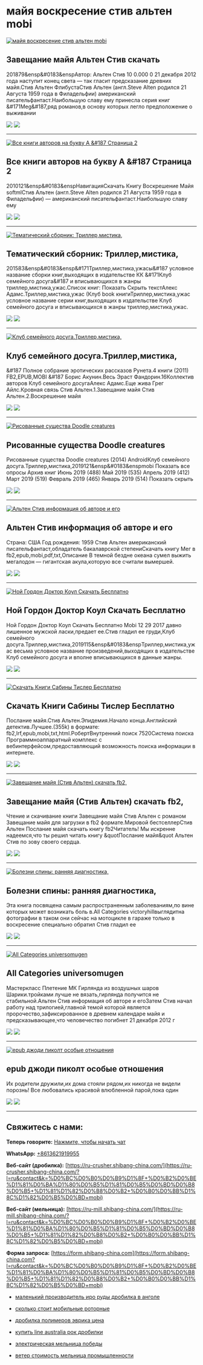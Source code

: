 # майя воскресение стив альтен mobi

<a href="https://swt.shibang-china.com/?n=lxq&l=ru&img&k=%D0%BC%D0%B0%D0%B9%D1%8F+%D0%B2%D0%BE%D1%81%D0%BA%D1%80%D0%B5%D1%81%D0%B5%D0%BD%D0%B8%D0%B5+%D1%81%D1%82%D0%B8%D0%B2+%D0%B0%D0%BB%D1%8C%D1%82%D0%B5%D0%BD+mobi" target="_blank">![майя воскресение стив альтен mobi](http://static.shibang-china.com/all-800x300/100.jpg)</a>

## Завещание майя Альтен Стив скачать
201879&ensp&#0183&enspАвтор: Альтен Стив 10 0.000 0 21 декабря 2012 года наступит конец света — так гласит предсказание древних майя.Стив Альтен ФлибустаСтив Альтен (англ.Steve Alten родился 21 Августа 1959 года в Филадельфии) американский писательфантаст.Наибольшую славу ему принесла серия книг &#171Meg&#187,ряд романов,в основу которых легло предположение о выживании


<a href="https://whatsapp.shibangsoft.com/WhatsApp.php" target="_blank" title="WhatsApp">![](http://static.shibang-china.com/icon/whatsapp.png)</a> <a href="https://swt.shibang-china.com/?n=lxq&l=ru&icon&k=%D0%BC%D0%B0%D0%B9%D1%8F+%D0%B2%D0%BE%D1%81%D0%BA%D1%80%D0%B5%D1%81%D0%B5%D0%BD%D0%B8%D0%B5+%D1%81%D1%82%D0%B8%D0%B2+%D0%B0%D0%BB%D1%8C%D1%82%D0%B5%D0%BD+mobi" target="_blank">![](http://static.shibang-china.com/icon/chat-ru.png)</a>

---

<a href="https://swt.shibang-china.com/?n=lxq&l=ru&img&k=%D0%BC%D0%B0%D0%B9%D1%8F+%D0%B2%D0%BE%D1%81%D0%BA%D1%80%D0%B5%D1%81%D0%B5%D0%BD%D0%B8%D0%B5+%D1%81%D1%82%D0%B8%D0%B2+%D0%B0%D0%BB%D1%8C%D1%82%D0%B5%D0%BD+mobi" target="_blank">![Все книги авторов на букву А &#187 Страница 2](http://static.shibang-china.com/all-800x300/23.jpg)</a>

## Все книги авторов на букву А &#187 Страница 2
2010121&ensp&#0183&enspНавигацияСкачать Книгу Воскрешение Майя softmlСтив Альтен (англ.Steve Alten родился 21 Августа 1959 года в Филадельфии) — американский писательфантаст.Наибольшую славу ему


<a href="https://whatsapp.shibangsoft.com/WhatsApp.php" target="_blank" title="WhatsApp">![](http://static.shibang-china.com/icon/whatsapp.png)</a> <a href="https://swt.shibang-china.com/?n=lxq&l=ru&icon&k=%D0%BC%D0%B0%D0%B9%D1%8F+%D0%B2%D0%BE%D1%81%D0%BA%D1%80%D0%B5%D1%81%D0%B5%D0%BD%D0%B8%D0%B5+%D1%81%D1%82%D0%B8%D0%B2+%D0%B0%D0%BB%D1%8C%D1%82%D0%B5%D0%BD+mobi" target="_blank">![](http://static.shibang-china.com/icon/chat-ru.png)</a>

---

<a href="https://swt.shibang-china.com/?n=lxq&l=ru&img&k=%D0%BC%D0%B0%D0%B9%D1%8F+%D0%B2%D0%BE%D1%81%D0%BA%D1%80%D0%B5%D1%81%D0%B5%D0%BD%D0%B8%D0%B5+%D1%81%D1%82%D0%B8%D0%B2+%D0%B0%D0%BB%D1%8C%D1%82%D0%B5%D0%BD+mobi" target="_blank">![Тематический сборник: Триллер,мистика,](http://static.shibang-china.com/all-800x300/1454.jpg)</a>

## Тематический сборник: Триллер,мистика,
201583&ensp&#0183&ensp&#171Триллер,мистика,ужасы&#187 условное название сборки книг,выходящих в издательстве КК &#171Клуб семейного досуга&#187 и вписывающихся в жанры триллер,мистика,ужас.Список книг: Показать Скрыть текстАлекс Адамс.Триллер,мистика,ужас (Клуб book книгиТриллер,мистика,ужас условное название серии книг,выходящих в издательстве Клуб семейного досуга и вписывающихся в жанры триллер,мистика,ужас.


<a href="https://whatsapp.shibangsoft.com/WhatsApp.php" target="_blank" title="WhatsApp">![](http://static.shibang-china.com/icon/whatsapp.png)</a> <a href="https://swt.shibang-china.com/?n=lxq&l=ru&icon&k=%D0%BC%D0%B0%D0%B9%D1%8F+%D0%B2%D0%BE%D1%81%D0%BA%D1%80%D0%B5%D1%81%D0%B5%D0%BD%D0%B8%D0%B5+%D1%81%D1%82%D0%B8%D0%B2+%D0%B0%D0%BB%D1%8C%D1%82%D0%B5%D0%BD+mobi" target="_blank">![](http://static.shibang-china.com/icon/chat-ru.png)</a>

---

<a href="https://swt.shibang-china.com/?n=lxq&l=ru&img&k=%D0%BC%D0%B0%D0%B9%D1%8F+%D0%B2%D0%BE%D1%81%D0%BA%D1%80%D0%B5%D1%81%D0%B5%D0%BD%D0%B8%D0%B5+%D1%81%D1%82%D0%B8%D0%B2+%D0%B0%D0%BB%D1%8C%D1%82%D0%B5%D0%BD+mobi" target="_blank">![Клуб семейного досуга.Триллер,мистика,](http://static.shibang-china.com/all-800x300/630.jpg)</a>

## Клуб семейного досуга.Триллер,мистика,
&#187 Полное собрание эротических рассказов Рунета.4 книги (2011) FB2,EPUB,MOBI &#187 Борис Акунин.Весь Эраст Фандорин.16Коллектив авторов Клуб семейного досугаАлекс Адамс.Еще жива Грег Айлс.Кровная связь Стив Альтен.1.Завещание майя Стив Альтен.2.Воскрешение майя


<a href="https://whatsapp.shibangsoft.com/WhatsApp.php" target="_blank" title="WhatsApp">![](http://static.shibang-china.com/icon/whatsapp.png)</a> <a href="https://swt.shibang-china.com/?n=lxq&l=ru&icon&k=%D0%BC%D0%B0%D0%B9%D1%8F+%D0%B2%D0%BE%D1%81%D0%BA%D1%80%D0%B5%D1%81%D0%B5%D0%BD%D0%B8%D0%B5+%D1%81%D1%82%D0%B8%D0%B2+%D0%B0%D0%BB%D1%8C%D1%82%D0%B5%D0%BD+mobi" target="_blank">![](http://static.shibang-china.com/icon/chat-ru.png)</a>

---

<a href="https://swt.shibang-china.com/?n=lxq&l=ru&img&k=%D0%BC%D0%B0%D0%B9%D1%8F+%D0%B2%D0%BE%D1%81%D0%BA%D1%80%D0%B5%D1%81%D0%B5%D0%BD%D0%B8%D0%B5+%D1%81%D1%82%D0%B8%D0%B2+%D0%B0%D0%BB%D1%8C%D1%82%D0%B5%D0%BD+mobi" target="_blank">![Рисованные существа Doodle creatures](http://static.shibang-china.com/all-800x300/1069.jpg)</a>

## Рисованные существа Doodle creatures
Рисованные существа Doodle creatures (2014) AndroidКлуб семейного досуга.Триллер,мистика,2019121&ensp&#0183&enspmobi Показать все опросы Архив книг Июнь 2019 (488) Май 2019 (535) Апрель 2019 (412) Март 2019 (519) Февраль 2019 (465) Январь 2019 (514) Показать скрыть


<a href="https://whatsapp.shibangsoft.com/WhatsApp.php" target="_blank" title="WhatsApp">![](http://static.shibang-china.com/icon/whatsapp.png)</a> <a href="https://swt.shibang-china.com/?n=lxq&l=ru&icon&k=%D0%BC%D0%B0%D0%B9%D1%8F+%D0%B2%D0%BE%D1%81%D0%BA%D1%80%D0%B5%D1%81%D0%B5%D0%BD%D0%B8%D0%B5+%D1%81%D1%82%D0%B8%D0%B2+%D0%B0%D0%BB%D1%8C%D1%82%D0%B5%D0%BD+mobi" target="_blank">![](http://static.shibang-china.com/icon/chat-ru.png)</a>

---

<a href="https://swt.shibang-china.com/?n=lxq&l=ru&img&k=%D0%BC%D0%B0%D0%B9%D1%8F+%D0%B2%D0%BE%D1%81%D0%BA%D1%80%D0%B5%D1%81%D0%B5%D0%BD%D0%B8%D0%B5+%D1%81%D1%82%D0%B8%D0%B2+%D0%B0%D0%BB%D1%8C%D1%82%D0%B5%D0%BD+mobi" target="_blank">![Альтен Стив информация об авторе и его](http://static.shibang-china.com/all-800x300/416.jpg)</a>

## Альтен Стив информация об авторе и его
Страна: США Год рождения: 1959 Стив Альтен американский писательфантаст,обладатель бакалаврской степениСкачать книгу Мег в fb2,epub,mobi,pdf,txt,Описание В темной бездне океана сумел выжить мегалодон — гигантская акула,которую все считали вымершей.


<a href="https://whatsapp.shibangsoft.com/WhatsApp.php" target="_blank" title="WhatsApp">![](http://static.shibang-china.com/icon/whatsapp.png)</a> <a href="https://swt.shibang-china.com/?n=lxq&l=ru&icon&k=%D0%BC%D0%B0%D0%B9%D1%8F+%D0%B2%D0%BE%D1%81%D0%BA%D1%80%D0%B5%D1%81%D0%B5%D0%BD%D0%B8%D0%B5+%D1%81%D1%82%D0%B8%D0%B2+%D0%B0%D0%BB%D1%8C%D1%82%D0%B5%D0%BD+mobi" target="_blank">![](http://static.shibang-china.com/icon/chat-ru.png)</a>

---

<a href="https://swt.shibang-china.com/?n=lxq&l=ru&img&k=%D0%BC%D0%B0%D0%B9%D1%8F+%D0%B2%D0%BE%D1%81%D0%BA%D1%80%D0%B5%D1%81%D0%B5%D0%BD%D0%B8%D0%B5+%D1%81%D1%82%D0%B8%D0%B2+%D0%B0%D0%BB%D1%8C%D1%82%D0%B5%D0%BD+mobi" target="_blank">![Ной Гордон Доктор Коул Скачать Бесплатно](http://static.shibang-china.com/all-800x300/1479.jpg)</a>

## Ной Гордон Доктор Коул Скачать Бесплатно
Ной Гордон Доктор Коул Скачать Бесплатно Mobi 12 29 2017 давно лишенное мужской ласки,предает ее.Стив гладил ее груди,Клуб семейного досуга.Триллер,мистика,2019115&ensp&#0183&enspТриллер,мистика,ужас весьма условное название произведений,выходящих в издательстве Клуб семейного досуга и вполне вписывающихся в данные жанры.


<a href="https://whatsapp.shibangsoft.com/WhatsApp.php" target="_blank" title="WhatsApp">![](http://static.shibang-china.com/icon/whatsapp.png)</a> <a href="https://swt.shibang-china.com/?n=lxq&l=ru&icon&k=%D0%BC%D0%B0%D0%B9%D1%8F+%D0%B2%D0%BE%D1%81%D0%BA%D1%80%D0%B5%D1%81%D0%B5%D0%BD%D0%B8%D0%B5+%D1%81%D1%82%D0%B8%D0%B2+%D0%B0%D0%BB%D1%8C%D1%82%D0%B5%D0%BD+mobi" target="_blank">![](http://static.shibang-china.com/icon/chat-ru.png)</a>

---

<a href="https://swt.shibang-china.com/?n=lxq&l=ru&img&k=%D0%BC%D0%B0%D0%B9%D1%8F+%D0%B2%D0%BE%D1%81%D0%BA%D1%80%D0%B5%D1%81%D0%B5%D0%BD%D0%B8%D0%B5+%D1%81%D1%82%D0%B8%D0%B2+%D0%B0%D0%BB%D1%8C%D1%82%D0%B5%D0%BD+mobi" target="_blank">![Скачать Книги Сабины Тислер Бесплатно](http://static.shibang-china.com/all-800x300/1034.jpg)</a>

## Скачать Книги Сабины Тислер Бесплатно
Послание майя.Стив Альтен.Эпидемия.Начало конца.Английский детектив.Лучшее.(355k) в формате: fb2,lrf,epub,mobi,txt,html.РобертВнутренний поиск 7520Cистема поиска Программноаппаратный комплекс с вебинтерфейсом,предоставляющий возможность поиска информации в интернете.


<a href="https://whatsapp.shibangsoft.com/WhatsApp.php" target="_blank" title="WhatsApp">![](http://static.shibang-china.com/icon/whatsapp.png)</a> <a href="https://swt.shibang-china.com/?n=lxq&l=ru&icon&k=%D0%BC%D0%B0%D0%B9%D1%8F+%D0%B2%D0%BE%D1%81%D0%BA%D1%80%D0%B5%D1%81%D0%B5%D0%BD%D0%B8%D0%B5+%D1%81%D1%82%D0%B8%D0%B2+%D0%B0%D0%BB%D1%8C%D1%82%D0%B5%D0%BD+mobi" target="_blank">![](http://static.shibang-china.com/icon/chat-ru.png)</a>

---

<a href="https://swt.shibang-china.com/?n=lxq&l=ru&img&k=%D0%BC%D0%B0%D0%B9%D1%8F+%D0%B2%D0%BE%D1%81%D0%BA%D1%80%D0%B5%D1%81%D0%B5%D0%BD%D0%B8%D0%B5+%D1%81%D1%82%D0%B8%D0%B2+%D0%B0%D0%BB%D1%8C%D1%82%D0%B5%D0%BD+mobi" target="_blank">![Завещание майя (Стив Альтен) скачать fb2,](http://static.shibang-china.com/all-800x300/1352.jpg)</a>

## Завещание майя (Стив Альтен) скачать fb2,
Чтение и скачивание книги Завещание майя Стив Альтен с романом Завещание майя для загрузки в fb2 формате.Мировой бестселлерСтив Альтен Послание майя скачать книгу fb2Читатель! Мы искренне надеемся,что ты решил читать книгу &quotПослание майя&quot Альтен Стив по зову своего сердца.


<a href="https://whatsapp.shibangsoft.com/WhatsApp.php" target="_blank" title="WhatsApp">![](http://static.shibang-china.com/icon/whatsapp.png)</a> <a href="https://swt.shibang-china.com/?n=lxq&l=ru&icon&k=%D0%BC%D0%B0%D0%B9%D1%8F+%D0%B2%D0%BE%D1%81%D0%BA%D1%80%D0%B5%D1%81%D0%B5%D0%BD%D0%B8%D0%B5+%D1%81%D1%82%D0%B8%D0%B2+%D0%B0%D0%BB%D1%8C%D1%82%D0%B5%D0%BD+mobi" target="_blank">![](http://static.shibang-china.com/icon/chat-ru.png)</a>

---

<a href="https://swt.shibang-china.com/?n=lxq&l=ru&img&k=%D0%BC%D0%B0%D0%B9%D1%8F+%D0%B2%D0%BE%D1%81%D0%BA%D1%80%D0%B5%D1%81%D0%B5%D0%BD%D0%B8%D0%B5+%D1%81%D1%82%D0%B8%D0%B2+%D0%B0%D0%BB%D1%8C%D1%82%D0%B5%D0%BD+mobi" target="_blank">![Болезни спины: ранняя диагностика,](http://static.shibang-china.com/all-800x300/165.jpg)</a>

## Болезни спины: ранняя диагностика,
Эта книга посвящена самым распространенным заболеваниям,по вине которых может возникать боль в.All Categories victoryhillвыглядитна фотографии в таком они сейчас на мотоцикле в гараже только в воскресение специально обратил Стив гладил ее


<a href="https://whatsapp.shibangsoft.com/WhatsApp.php" target="_blank" title="WhatsApp">![](http://static.shibang-china.com/icon/whatsapp.png)</a> <a href="https://swt.shibang-china.com/?n=lxq&l=ru&icon&k=%D0%BC%D0%B0%D0%B9%D1%8F+%D0%B2%D0%BE%D1%81%D0%BA%D1%80%D0%B5%D1%81%D0%B5%D0%BD%D0%B8%D0%B5+%D1%81%D1%82%D0%B8%D0%B2+%D0%B0%D0%BB%D1%8C%D1%82%D0%B5%D0%BD+mobi" target="_blank">![](http://static.shibang-china.com/icon/chat-ru.png)</a>

---

<a href="https://swt.shibang-china.com/?n=lxq&l=ru&img&k=%D0%BC%D0%B0%D0%B9%D1%8F+%D0%B2%D0%BE%D1%81%D0%BA%D1%80%D0%B5%D1%81%D0%B5%D0%BD%D0%B8%D0%B5+%D1%81%D1%82%D0%B8%D0%B2+%D0%B0%D0%BB%D1%8C%D1%82%D0%B5%D0%BD+mobi" target="_blank">![All Categories universomugen](http://static.shibang-china.com/all-800x300/288.jpg)</a>

## All Categories universomugen
Мастеркласс Плетение МК Гирлянда из воздушных шаров Шарики.тройками лучше не вязать,гирлянда получится не стабильной.Альтен Стив информация об авторе и егоЗатем Стив начал работу над трилогией,главной темой которой является пророчество,зафиксированное в древнем календаре майя и предсказывающее,что человечество погибнет 21 декабря 2012 г


<a href="https://whatsapp.shibangsoft.com/WhatsApp.php" target="_blank" title="WhatsApp">![](http://static.shibang-china.com/icon/whatsapp.png)</a> <a href="https://swt.shibang-china.com/?n=lxq&l=ru&icon&k=%D0%BC%D0%B0%D0%B9%D1%8F+%D0%B2%D0%BE%D1%81%D0%BA%D1%80%D0%B5%D1%81%D0%B5%D0%BD%D0%B8%D0%B5+%D1%81%D1%82%D0%B8%D0%B2+%D0%B0%D0%BB%D1%8C%D1%82%D0%B5%D0%BD+mobi" target="_blank">![](http://static.shibang-china.com/icon/chat-ru.png)</a>

---

<a href="https://swt.shibang-china.com/?n=lxq&l=ru&img&k=%D0%BC%D0%B0%D0%B9%D1%8F+%D0%B2%D0%BE%D1%81%D0%BA%D1%80%D0%B5%D1%81%D0%B5%D0%BD%D0%B8%D0%B5+%D1%81%D1%82%D0%B8%D0%B2+%D0%B0%D0%BB%D1%8C%D1%82%D0%B5%D0%BD+mobi" target="_blank">![epub джоди пиколт особые отношения](http://static.shibang-china.com/all-800x300/100.jpg)</a>

## epub джоди пиколт особые отношения
Их родители дружили,их дома стояли рядом,их никогда не видели порознь! Все любовались красивой влюбленной парой,пока один

<a href="https://whatsapp.shibangsoft.com/WhatsApp.php" target="_blank" title="WhatsApp">![](http://static.shibang-china.com/icon/whatsapp.png)</a> <a href="https://swt.shibang-china.com/?l=ru&icon&k=%D0%BC%D0%B0%D0%B9%D1%8F+%D0%B2%D0%BE%D1%81%D0%BA%D1%80%D0%B5%D1%81%D0%B5%D0%BD%D0%B8%D0%B5+%D1%81%D1%82%D0%B8%D0%B2+%D0%B0%D0%BB%D1%8C%D1%82%D0%B5%D0%BD+mobi" target="_blank">![](http://static.shibang-china.com/icon/chat-ru.png)</a>

---
## Свяжитесь с нами:

**Теперь говорите:** [Нажмите, чтобы начать чат](https://swt.shibang-china.com?l=ru&contact&k=%D0%BC%D0%B0%D0%B9%D1%8F+%D0%B2%D0%BE%D1%81%D0%BA%D1%80%D0%B5%D1%81%D0%B5%D0%BD%D0%B8%D0%B5+%D1%81%D1%82%D0%B8%D0%B2+%D0%B0%D0%BB%D1%8C%D1%82%D0%B5%D0%BD+mobi)

**WhatsApp:**  [+8613621919955](https://whatsapp.shibangsoft.com/WhatsApp.php)

**Веб-сайт (дробилка):** [https://ru-crusher.shibang-china.com/](https://ru-crusher.shibang-china.com/?l=ru&contact&k=%D0%BC%D0%B0%D0%B9%D1%8F+%D0%B2%D0%BE%D1%81%D0%BA%D1%80%D0%B5%D1%81%D0%B5%D0%BD%D0%B8%D0%B5+%D1%81%D1%82%D0%B8%D0%B2+%D0%B0%D0%BB%D1%8C%D1%82%D0%B5%D0%BD+mobi)

**Веб-сайт (мельница):** [https://ru-mill.shibang-china.com/](https://ru-mill.shibang-china.com/?l=ru&contact&k=%D0%BC%D0%B0%D0%B9%D1%8F+%D0%B2%D0%BE%D1%81%D0%BA%D1%80%D0%B5%D1%81%D0%B5%D0%BD%D0%B8%D0%B5+%D1%81%D1%82%D0%B8%D0%B2+%D0%B0%D0%BB%D1%8C%D1%82%D0%B5%D0%BD+mobi)

**Форма запроса:** [https://form.shibang-china.com](https://form.shibang-china.com?l=ru&contact&k=%D0%BC%D0%B0%D0%B9%D1%8F+%D0%B2%D0%BE%D1%81%D0%BA%D1%80%D0%B5%D1%81%D0%B5%D0%BD%D0%B8%D0%B5+%D1%81%D1%82%D0%B8%D0%B2+%D0%B0%D0%BB%D1%8C%D1%82%D0%B5%D0%BD+mobi)

* [маленький производитель иро руды дробилка в анголе](../52/%D0%BC%D0%B0%D0%BB%D0%B5%D0%BD%D1%8C%D0%BA%D0%B8%D0%B9%20%D0%BF%D1%80%D0%BE%D0%B8%D0%B7%D0%B2%D0%BE%D0%B4%D0%B8%D1%82%D0%B5%D0%BB%D1%8C%20%D0%B8%D1%80%D0%BE%20%D1%80%D1%83%D0%B4%D1%8B%20%D0%B4%D1%80%D0%BE%D0%B1%D0%B8%D0%BB%D0%BA%D0%B0%20%D0%B2%20%D0%B0%D0%BD%D0%B3%D0%BE%D0%BB%D0%B5.md)

* [сколько стоит мобильные роторные](../58/%D1%81%D0%BA%D0%BE%D0%BB%D1%8C%D0%BA%D0%BE%20%D1%81%D1%82%D0%BE%D0%B8%D1%82%20%D0%BC%D0%BE%D0%B1%D0%B8%D0%BB%D1%8C%D0%BD%D1%8B%D0%B5%20%D1%80%D0%BE%D1%82%D0%BE%D1%80%D0%BD%D1%8B%D0%B5.md)

* [дробилка полимеров эврика цена](../60/%D0%B4%D1%80%D0%BE%D0%B1%D0%B8%D0%BB%D0%BA%D0%B0%20%D0%BF%D0%BE%D0%BB%D0%B8%D0%BC%D0%B5%D1%80%D0%BE%D0%B2%20%D1%8D%D0%B2%D1%80%D0%B8%D0%BA%D0%B0%20%D1%86%D0%B5%D0%BD%D0%B0.md)

* [купить line australia рок дробилки](../56/%D0%BA%D1%83%D0%BF%D0%B8%D1%82%D1%8C%20line%20australia%20%D1%80%D0%BE%D0%BA%20%D0%B4%D1%80%D0%BE%D0%B1%D0%B8%D0%BB%D0%BA%D0%B8.md)

* [электрическая мельница победы](../54/%D1%8D%D0%BB%D0%B5%D0%BA%D1%82%D1%80%D0%B8%D1%87%D0%B5%D1%81%D0%BA%D0%B0%D1%8F%20%D0%BC%D0%B5%D0%BB%D1%8C%D0%BD%D0%B8%D1%86%D0%B0%20%D0%BF%D0%BE%D0%B1%D0%B5%D0%B4%D1%8B.md)

* [ветер стоимость мельница промышленности](../54/%D0%B2%D0%B5%D1%82%D0%B5%D1%80%20%D1%81%D1%82%D0%BE%D0%B8%D0%BC%D0%BE%D1%81%D1%82%D1%8C%20%D0%BC%D0%B5%D0%BB%D1%8C%D0%BD%D0%B8%D1%86%D0%B0%20%D0%BF%D1%80%D0%BE%D0%BC%D1%8B%D1%88%D0%BB%D0%B5%D0%BD%D0%BD%D0%BE%D1%81%D1%82%D0%B8.md)